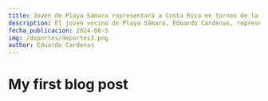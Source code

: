 ```yaml
---
title: Joven de Playa Sámara representará a Costa Rica en torneo de la Federación Mundial de Karate
description: El joven vecino de Playa Sámara, Eduardo Cardenas, representará a Costa Rica en un torneo oficial de la Liga Juvenil de la Federación Mundial de Karate (WKF, siglas en inglés) evento que se llevará a cabo en Cancún, México, del 8 al 11 de agosto. Durante la última edición de los Juegos Deportivos Nacionales Guanacaste 2024 en las finales de Karate en el gimnasio de Guayabo de Bagaces, Cardenas representó al cantón de Nicoya obteniendo la medalla de oro en la categoría de + 76 kilogramos (kg) en kumite junior. La Liga Juvenil de Karate de la WKF es una competencia concebida para resaltar el impacto de esa disciplina en edades tempranas que tiene como objetivo convertirse en una plataforma para el desarrollo de los jóvenes en su búsqueda por progresar en el deporte. La competencia fue concebida para responder al creciente interés de los jóvenes karatecas para competir al más alto nivel en las edades entre los 12 años y 20 años. El número de competidores para la modalidad de Kumite durante el evento en Cancún se limita a un máximo de 96 atletas por categoría (Sub21, Junior, Cadete, Sub14). Además del vecino de Playa Sámara en esa categoría también competirán 21 representantes de Colombia, Venezuela, Chile, Croacia, México, España, Estados Unidos, Perú, Paraguay, Austria y Honduras. Cardenas, quien forma parte del Dojo Miyagi-Ken International Costa Rica -con sede en Playa Sámara y creado el 6 febrero del 2021- competirá en la categoría de 16 a 17 años kumite junior masculino + de 76 kilogramos. Además de Sámara en la actualidad ese Dojo funciona en las comunidades de Islita y Nosara donde en total entrenan 30 jóvenes. “Este es un torneo de Liga Mundial que son más o menos cuatro al año. Esta es mi primera vez en un evento de esta magnitud, sé que será muy difícil, pero me he preparado muy bien y sé que todo saldrá muy bien”, destacó el vecino de Playa Sámara quien nació en la ciudad de Caracas, Venezuela. Para el atleta “es un honor representar a Costa Rica en este evento donde van a ir los mejores karatecas juveniles del mundo”. “El karate es un deporte muy lindo que requiere de mucha actividad física, técnica y mucho tiempo, por eso, requiere de mucha disciplina. Me he preparado muy bien para viajar a Cancún con el fin de obtener los mejores resultados”, precisó el vecino de Playa Sámara. Según la página web de la WKF el evento de la Liga Juvenil de Karate 1 del año pasado en Mérida (México) reunió a más de 700 jóvenes de 40 países. Estados Unidos salió victorioso con seis medallas de oro, seguido de cerca por Chile y la nación anfitriona cada uno con cinco medallas de oro.
fecha_publicacion: 2024-08-5
img: /deportes/deportes3.png
author: Eduardo Cardenas
---
```

# My first blog post

<info-box>
  <template #info-box>
    This is a vue component inside markdown using slots
  </template>
</info-box>